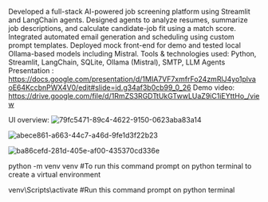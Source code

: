 Developed a full-stack AI-powered job screening platform using Streamlit and LangChain agents. 
Designed agents to analyze resumes, summarize job descriptions, and calculate candidate-job fit using a match score. 
Integrated automated email generation and scheduling using custom prompt templates. 
Deployed mock front-end for demo and tested local Ollama-based models including Mistral.
Tools & technologies used: Python, Streamlit, LangChain, SQLite, Ollama (Mistral), SMTP, LLM Agents
Presentation : https://docs.google.com/presentation/d/1MIA7VF7xmfrFo24zmRlJ4yo1plvaoE64KccbnPWX4V0/edit#slide=id.g34af3b0cb99_0_26
Demo video: https://drive.google.com/file/d/1RmZS3RGDTtUkGTwwLUaZ9iC1iEYttHo_/view

UI overview:
![79fc5471-89c4-4622-9150-0623aba83a14](https://github.com/user-attachments/assets/f3d32021-73b8-45cb-a11e-cb0a54a0f043)

![abece861-a663-44c7-a46d-9fe1d3f22b23](https://github.com/user-attachments/assets/ad8cb038-2d8f-4c7e-bca2-83ad794d70f0)

![ba86cefd-281d-405e-af00-435370cd336e](https://github.com/user-attachments/assets/22a596b1-6110-42d5-ab06-9eee0f036987)

python -m venv venv 
#To run this command prompt on python terminal to create a virtual environment

venv\Scripts\activate 
#Run this command prompt on python terminal


